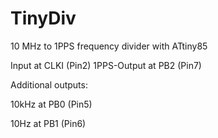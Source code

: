 # TinyDiv
10 MHz to 1PPS frequency divider with ATtiny85

Input at CLKI (Pin2)
1PPS-Output at PB2 (Pin7)

Additional outputs:

10kHz at PB0 (Pin5)

10Hz at PB1 (Pin6)

